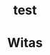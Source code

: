 # test
<!DOCTYPE HTML>
<html>
<head>
   <title>Strona </title>
   <style>
      h1{
      text-align: center;
     }
     . j{
      background-Color: black;
      color: white;
     } 
     . d{
      background-color: white;
      color: black;
     } 
      </style>
</head>
<body>
<h1><strong><span class="j" >W</span><span class="d" >i</span><span class="j" >t</span><span class="d" >a</span><span class="j" >s</span></strong></h1>









</body>
</html>
